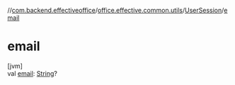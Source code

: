 //[com.backend.effectiveoffice](../../../index.md)/[office.effective.common.utils](../index.md)/[UserSession](index.md)/[email](email.md)

# email

[jvm]\
val [email](email.md): [String](https://kotlinlang.org/api/latest/jvm/stdlib/kotlin/-string/index.html)?
